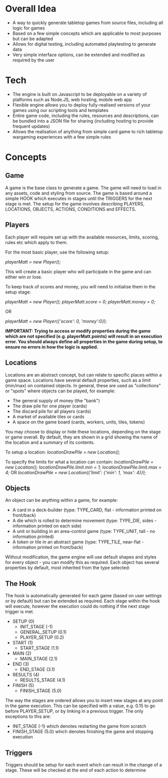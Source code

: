 # Overall Idea

* A way to quickly generate tabletop games from source files, including all logic for games
* Based on a few simple concepts which are applicable to most purposes but can be adapted
* Allows for digital testing, including automated playtesting to generate data
* Very simple interface options, can be extended and modified as required by the user

# Tech

* The engine is built on Javascript to be deployable on a variety of platforms such as Node.JS, web hosting, mobile web app
* Flexible engine allows you to deploy fully-realised versions of your games using our scripting tools and templates
* Entire game code, including the rules, resources and descriptions, can be bundled into a JSON file for sharing (including hosting to provide frequent updates)
* Allows the realisation of anything from simple card game to rich tabletop wargaming experiences with a few simple rules





# Concepts

## Game
A game is the base class to generate a game. The game will need to load in any assets, code and styling from source.
The game is based around a simple HOOK which executes in stages until the TRIGGERS for the next stage is met.
The setup for the game involves describing PLAYERS, LOCATIONS, OBJECTS, ACTIONS, CONDITIONS and EFFECTS.

## Players
Each player will require set up with the available resources, limits, scoring, rules etc which apply to them.

For the most basic player, use the following setup:

*playerMatt = new Player();*

This will create a basic player who will participate in the game and can either win or lose.

To keep track of scores and money, you will need to initialise them in the setup stage:

*playerMatt = new Player(); playerMatt.score = 0; playerMatt.money = 0;*

OR 

*playerMatt = new Player({'score': 0, 'money':0});*

**IMPORTANT: Trying to access or modify properties during the game which are not specified (e.g. playerMatt.points) will result in an execution error. You should always define all properties in the game during setup, to ensure no errors in how the logic is applied.**

## Locations
Locations are an abstract concept, but can relate to specific places within a game space.
Locations have several default properties, such as a limit (min/max) on contained objects.
In general, these are used as "collections" or "spots" where objects can be played, for example:
* The general supply of money (the "bank")
* The draw pile for one player (cards)
* The discard pile for all players (cards)
* A market of available tiles or cards
* A space on the game board (cards, workers, units, tiles, tokens)

You may choose to display or hide these locations, depending on the stage or game overall. 
By default, they are shown in a grid showing the name of the location and a summary of its contents.

To setup a location:
*locationDrawPile = new Location();*

To specify the limits for what a location can contain:
*locationDrawPile = new Location(); locationDrawPile.limit.min = 1; locationDrawPile.limit.max = 4;*
OR
*locationDrawPile = new Location({'limit': {'min': 1, 'max': 4}});*

## Objects
An object can be anything within a game, for example:
* A card in a deck-builder (type: TYPE_CARD, flat - information printed on front/back)
* A die which is rolled to determine movement (type: TYPE_DIE, sides - information printed on each side)
* A unit or building in an area-control game (type: TYPE_UNIT, tall - no information printed)
* A token or tile in an abstract game (type: TYPE_TILE, near-flat - information printed on front/back)

Without modification, the game engine will use default shapes and styles for every object - you can modify this as required.
Each object has several properties by default, most inherited from the type selected:


## The Hook
The hook is automatically generated for each game (based on user settings or by default) but can be extended as required.
Each stage within the hook will execute, however the execution could do nothing if the next stage trigger is met.

* SETUP (0)
	* INIT_STAGE (-1)
	* GENERAL_SETUP (0.1)
	* PLAYER_SETUP (0.2)
* START (1)
	* START_STAGE (1.1)
* MAIN (2)
	* MAIN_STAGE (2.1)
* END (3)
	* END_STAGE (3.1)
* RESULTS (4)
	* RESULTS_STAGE (4.1)
* FINISH (5)
	* FINISH_STAGE (5.0)

The way the stages are ordered allows you to insert new stages at any point in the game execution.
This can be specified with a value, e.g. 0.15 to go before PLAYER_SETUP, or by linking in a previous trigger.
The only exceptions to this are:

* INIT_STAGE (-1) which denotes restarting the game from scratch
* FINISH_STAGE (5.0) which denotes finishing the game and stopping execution

## Triggers
Triggers should be setup for each event which can result in the change of a stage. 
These will be checked at the end of each action to determine 